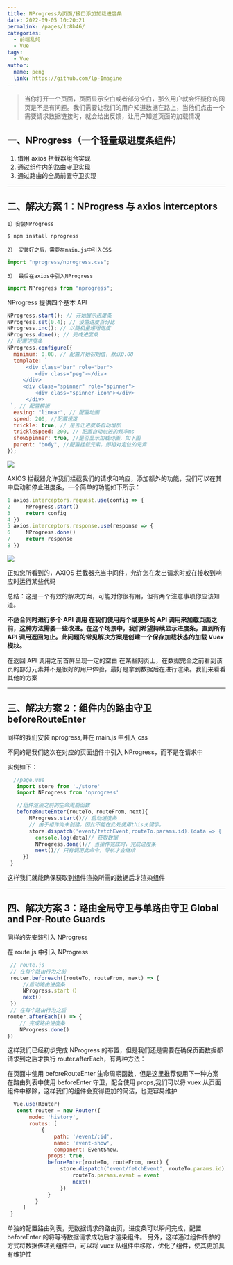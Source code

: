 ```yaml
---
title: NProgress为页面/接口添加加载进度条
date: 2022-09-05 10:20:21
permalink: /pages/1c8b46/
categories:
  - 前端乱炖
  - Vue
tags:
  - Vue
author:
  name: peng
  link: https://github.com/lp-Imagine
---
```


>当你打开一个页面，页面显示空白或者部分空白，那么用户就会怀疑你的网页是不是有问题。我们需要让我们的用户知道数据在路上，当他们点击一个需要请求数据链接时，就会给出反馈，让用户知道页面的加载情况

<!-- more -->

## 一、NProgress（一个轻量级进度条组件）

1.  借用 axios 拦截器组合实现
2.  通过组件内的路由守卫实现
3.  通过路由的全局前置守卫实现

---

## 二、解决方案 1：NProgress 与 axios interceptors

```
1）安装NProgress
```

```javascript
$ npm install nprogress
```

```
2） 安装好之后，需要在main.js中引入CSS
```

```javascript
import "nprogress/nprogress.css";
```

```
3） 最后在axios中引入NProgress
```

```javascript
import NProgress from "nprogress";
```

NProgress 提供四个基本 API

```javascript
NProgress.start(); // 开始展示进度条
NProgress.set(0.4); // 设置进度百分比
NProgress.inc(); // 以随机量递增进度
NProgress.done(); // 完成进度条
// 配置进度条
NProgress.configure({
  minimum: 0.08, // 配置开始初始值，默认0.08
  template: `
      <div class="bar" role="bar">
         <div class="peg"></div>
     </div>
     <div class="spinner" role="spinner">
         <div class="spinner-icon"></div>
      </div>
 `, // 配置模板
  easing: "linear", // 配置动画
  speed: 200, //配置速度
  trickle: true, // 是否让进度条自动增加
  trickleSpeed: 200, // 配置自动前进的频率ms
  showSpinner: true, //是否显示加载动画，如下图
  parent: "body", //配置挂载元素，即相对定位的元素
});
```

![](https://cdn.jsdelivr.net/npm/@qinyuanqiu/statics@1.0.5/images/subscription/nprogress1.png#id=PGmpA&originHeight=544&originWidth=908&originalType=binary&ratio=1&status=done&style=none)

AXIOS 拦截器允许我们拦截我们的请求和响应，添加额外的功能，我们可以在其中启动和停止进度条，一个简单的功能如下所示：

```javascript
1 axios.interceptors.request.use(config => {
2     NProgress.start()
3     return config
4 })
5 axios.interceptors.response.use(response => {
6     NProgress.done()
7     return response
8 })
```

![](https://cdn.jsdelivr.net/npm/@qinyuanqiu/statics@1.0.5/images/subscription/nprogress2.png#id=B4TcG&originHeight=549&originWidth=986&originalType=binary&ratio=1&status=done&style=none)

正如您所看到的，AXIOS 拦截器充当中间件，允许您在发出请求时或在接收到响应时运行某些代码

总结：这是一个有效的解决方案，可能对你很有用，但有两个注意事项你应该知道。

**不适合同时进行多个 API 调用**
**在我们使用两个或更多的 API 调用来加载页面之前，这种方法需要一些改进。在这个场景中，我们希望持续显示进度条，直到所有 API 调用返回为止。此问题的常见解决方案是创建一个保存加载状态的加载 Vuex 模块。**

在返回 API 调用之前首屏呈现一定的空白
在某些网页上，在数据完全之前看到该页的部分元素并不是很好的用户体验，最好是拿到数据后在进行渲染。我们来看看其他的方案

---

## 三、解决方案 2：组件内的路由守卫 beforeRouteEnter

同样的我们安装 nprogress,并在 main.js 中引入 css

不同的是我们这次在对应的页面组件中引入 NProgress，而不是在请求中

实例如下：

```javascript
  //page.vue
   import store from './store'
   import NProgress from 'nprogress'

   //组件渲染之前的生命周期函数
   beforeRouteEnter(routeTo、routeFrom、next){
       NProgress.start()// 启动进度条
       // 由于组件尚未创建，因此不能在此处使用this关键字。
       store.dispatch('event/fetchEvent,routeTo.params.id).(data => {
         console.log(data)// 获取数据
         NProgress.done()// 当操作完成时，完成进度条
         next()// 只有调用此命令，导航才会继续
     })
 }
```

这样我们就能确保获取到组件渲染所需的数据后才渲染组件

---

## 四、解决方案 3：路由全局守卫与单路由守卫 Global and Per-Route Guards

同样的先安装引入 NProgress

在 route.js 中引入 NProgress

```javascript
 // route.js
 // 在每个路由行为之前
 router.beforeach((routeTo, routeFrom, next) => {
     //启动路由进度条
     NProgress.start（）
     next()
 })
 // 在每个路由行为之后
router.afterEach(() => {
    // 完成路由进度条
    NProgress.done()
})
```

这样我们已经初步完成 NProgress 的布置，但是我们还是需要在确保页面数据都请求到之后才执行 router.afterEach，有两种方法：

在页面中使用 beforeRouteEnter 生命周期函数，但是这里推荐使用下一种方案
在路由列表中使用 beforeEnter 守卫，配合使用 props,我们可以将 vuex 从页面组件中移除，这样我们的组件会变得更加的简洁，也更容易维护

```javascript
  Vue.use(Router)
   const router = new Router({
       mode: 'history',
       routes: [
           {
               path: '/event/:id',
               name: 'event-show',
               component: EventShow,
             props: true,
             beforeEnter(routeTo, routeFrom, next) {
                 store.dispatch('event/fetchEvent', routeTo.params.id).then(event => {
                     routeTo.params.event = event
                     next()
                 })
             }
         }
     ]
 }
```

单独的配置路由列表，无数据请求的路由页，进度条可以瞬间完成，配置 beforeEnter 的将等待数据请求成功后才渲染组件。
另外，这样通过组件传参的方式将数据传递到组件中，可以将 vuex 从组件中移除，优化了组件，使其更加具有维护性
